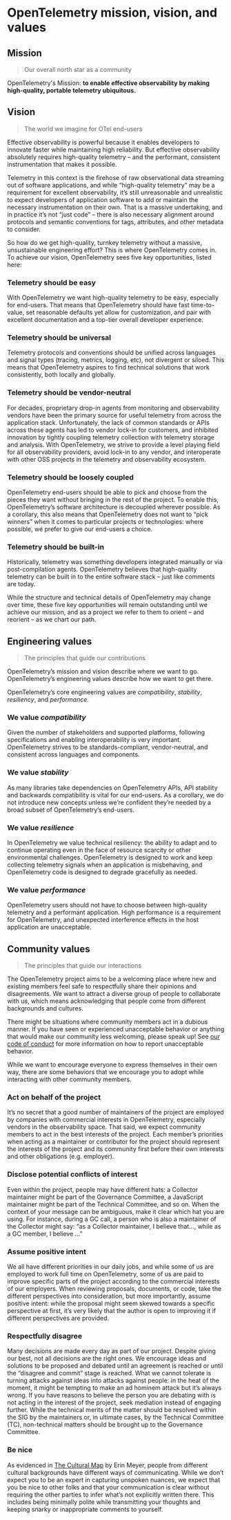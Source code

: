 <!--- Hugo front matter used to generate the website version of this page:
linkTitle: Mission, vision, and values
aliases: [/mission]
github_repo: &repo https://github.com/open-telemetry/community
path_base_for_github_subdir: tmp/community
github_project_repo: *repo
weight: -10
--->

# OpenTelemetry mission, vision, and values

## Mission

> Our overall north star as a community

OpenTelemetry's Mission: **to enable effective observability by making
high-quality, portable telemetry ubiquitous.**

## Vision

> The world we imagine for OTel end-users

Effective observability is powerful because it enables developers to innovate
faster while maintaining high reliability. But effective observability
absolutely requires high-quality telemetry – and the performant, consistent
instrumentation that makes it possible.

Telemetry in this context is the firehose of raw observational data streaming
out of software applications, and while “high-quality telemetry” may be a
requirement for excellent observability, it’s still unreasonable and unrealistic
to expect developers of application software to add or maintain the necessary
instrumentation on their own. That is a massive undertaking, and in practice
it’s not “just code” – there is also necessary alignment around protocols and
semantic conventions for tags, attributes, and other metadata to consider.

So how do we get high-quality, turnkey telemetry without a massive,
unsustainable engineering effort? This is where OpenTelemetry comes in. To
achieve our vision, OpenTelemetry sees five key opportunities, listed here:

### Telemetry should be easy

With OpenTelemetry we want high-quality telemetry to be easy, especially for
end-users. That means that OpenTelemetry should have fast time-to-value, set
reasonable defaults yet allow for customization, and pair with excellent
documentation and a top-tier overall developer experience.

### Telemetry should be universal

Telemetry protocols and conventions should be unified across languages and
signal types (tracing, metrics, logging, etc), not divergent or siloed. This
means that OpenTelemetry aspires to find technical solutions that work
consistently, both locally and globally.

### Telemetry should be vendor-neutral

For decades, proprietary drop-in agents from monitoring and observability
vendors have been the primary source for useful telemetry from across the
application stack. Unfortunately, the lack of common standards or APIs across
these agents has led to vendor lock-in for customers, and inhibited innovation
by tightly coupling telemetry collection with telemetry storage and analysis.
With OpenTelemetry, we strive to provide a level playing field for all
observability providers, avoid lock-in to any vendor, and interoperate with
other OSS projects in the telemetry and observability ecosystem.

### Telemetry should be loosely coupled

OpenTelemetry end-users should be able to pick and choose from the pieces they
want without bringing in the rest of the project. To enable this,
OpenTelemetry’s software architecture is decoupled wherever possible. As a
corollary, this also means that OpenTelemetry does not want to “pick winners”
when it comes to particular projects or technologies: where possible, we prefer
to give our end-users a choice.

### Telemetry should be built-in

Historically, telemetry was something developers integrated manually or via
post-compilation agents. OpenTelemetry believes that high-quality telemetry can
be built in to the entire software stack – just like comments are today.

While the structure and technical details of OpenTelemetry may change over time,
these five key opportunities will remain outstanding until we achieve our
mission, and as a project we refer to them to orient – and reorient – as we
chart our path.

## Engineering values

> The principles that guide our contributions

OpenTelemetry’s mission and vision describe where we want to go. OpenTelemetry’s
engineering values describe how we want to get there.

OpenTelemetry’s core engineering values are _compatibility_, _stability_,
_resiliency_, and _performance_.

### We value _compatibility_

Given the number of stakeholders and supported platforms, following
specifications and enabling interoperability is very important. OpenTelemetry
strives to be standards-compliant, vendor-neutral, and consistent across
languages and components.

### We value _stability_

As many libraries take dependencies on OpenTelemetry APIs, API stability and
backwards compatibility is vital for our end-users. As a corollary, we do not
introduce new concepts unless we’re confident they’re needed by a broad subset
of OpenTelemetry’s end-users.

### We value _resilience_

In OpenTelemetry we value technical resiliency: the ability to adapt and to
continue operating even in the face of resource scarcity or other environmental
challenges. OpenTelemetry is designed to work and keep collecting telemetry
signals when an application is misbehaving, and OpenTelemetry code is designed
to degrade gracefully as needed.

### We value _performance_

OpenTelemetry users should not have to choose between high-quality telemetry and
a performant application. High performance is a requirement for OpenTelemetry,
and unexpected interference effects in the host application are unacceptable.

## Community values

> The principles that guide our interactions

The OpenTelemetry project aims to be a welcoming place where new and existing
members feel safe to respectfully share their opinions and disagreements. We
want to attract a diverse group of people to collaborate with us, which means
acknowledging that people come from different backgrounds and cultures.

There might be situations where community members act in a dubious manner. If
you have seen or experienced unacceptable behavior or anything that would make
our community less welcoming, please speak up! See
[our code of conduct](./code-of-conduct.md)
for more information on how to report unacceptable behavior.

While we want to encourage everyone to express themselves in their own way,
there are some behaviors that we encourage you to adopt while interacting with
other community members.

### Act on behalf of the project

It’s no secret that a good number of maintainers of the project are employed by
companies with commercial interests in OpenTelemetry, especially vendors in the
observability space. That said, we expect community members to act in the best
interests of the project. Each member’s priorities when acting as a maintainer
or contributor for the project should represent the interests of the project
and its community first before their own interests and other obligations (e.g. employer).

### Disclose potential conflicts of interest

Even within the project, people may have different hats: a Collector
maintainer might be part of the Governance Committee, a JavaScript maintainer
might be part of the Technical Committee, and so on. When the context of your
message can be ambiguous, make it clear which hat you are using. For instance,
during a GC call, a person who is also a maintainer of the Collector might say:
“as a Collector maintainer, I believe that…, while as a GC member, I believe …”

### Assume positive intent

We all have different priorities in our daily jobs, and while some of us are
employed to work full time on OpenTelemetry, some of us are paid to improve
specific parts of the project according to the commercial interests of our
employers. When reviewing proposals, documents, or code, take the different
perspectives into consideration, but more importantly, assume positive intent:
while the proposal might seem skewed towards a specific perspective at first,
it’s very likely that the author is open to improving it if different
perspectives are provided.

### Respectfully disagree

Many decisions are made every day as part of our project. Despite giving our
best, not all decisions are the right ones. We encourage ideas and solutions to
be proposed and debated until an agreement is reached or until the “disagree and
commit” stage is reached. What we cannot tolerate is turning attacks against
ideas into attacks against people: in the heat of the moment, it might be
tempting to make an ad hominem attack but it’s always wrong. If you have reasons
to believe the person you are debating with is not acting in the interest of the
project, seek mediation instead of engaging further. While the technical merits
of the matter should be resolved within the SIG by the maintainers or, in
ultimate cases, by the Technical Committee (TC), non-technical matters should be
brought up to the Governance Committee.

### Be nice

As evidenced in [The Cultural Map](https://erinmeyer.com/books/the-culture-map/)
by Erin Meyer, people from different cultural backgrounds have different ways of
communicating. While we don’t expect you to be an expert in capturing unspoken
nuances, we expect that you be nice to other folks and that your communication
is clear without requiring the other parties to infer what’s not explicitly
written there. This includes being minimally polite while transmitting your
thoughts and keeping snarky or inappropriate comments to yourself.
